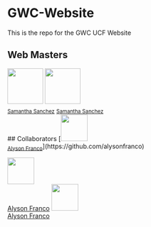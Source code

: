 # GWC-Website
This is the repo for the GWC UCF Website
## Web Masters
<div>
  <img src="https://github.com/samsannchez.png" width="80px;"/>
  <img src="https://github.com/samsannchez.png" width="80px;"/>
  <br />
  <sub><a href="https://github.com/samsannchez">Samantha Sanchez</a></sub>
  <sub><a href="https://github.com/samsannchez">Samantha Sanchez</a></sub>
</div>
## Collaborators
[<img src="https://github.com/alysonfranco.png" width="60px;"/><br /><sub><a href="https://github.com/samsannchez">Alyson Franco</a></sub>](https://github.com/alysonfranco)

[<img src="https://github.com/alysonfranco.png" width="60px;"/><br /><sub><a href="https://github.com/samsannchez">Alyson Franco</a></sub>](https://github.com/alysonfranco)
[<img src="https://github.com/alysonfranco.png" width="60px;"/><br /><sub><a href="https://github.com/samsannchez">Alyson Franco</a></sub>](https://github.com/alysonfranco)

